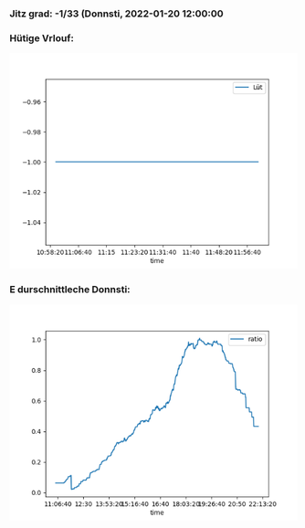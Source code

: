 ### Jitz grad: -1/33 (Donnsti, 2022-01-20 12:00:00

### Hütige Vrlouf:
![Graph](Today.png)

### E durschnittleche Donnsti:
![Graph](Donnsti.png)